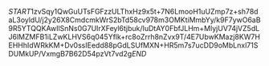 $START$1zvSqy1QwGuUTsFGFzzULThxHz9x5t+7N6LmooH1uUZmp7z+sh78daL3oyldU/j2y26X8CmdcmkWrS2bTd58cv978m3OMKtiMmbYy/k9F7ywO6aB9R5YTQQKAwIlSnNs0G7UIrXFeyl6tjbuk/IuDtAY0FbfJLHm+MlyjUV74jVZ5dLJ6lMZMFB1iLZwKLHVS6q045Yflk+rc8oZrrh8nZvx9T/4E7UbwKMazj8KW7HEHHhIdWRkKM+Dv0ssIEedd88pGdLSUfMXN+HR5m7s7ucDD9oMbLnxl71SDUMkUP/VxmgB7B62D54pzVt7vd2g$END$